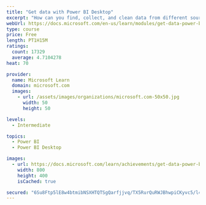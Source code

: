 ```yaml
---
title: "Get data with Power BI Desktop"
excerpt: "How can you find, collect, and clean data from different sources? Power BI is a tool for making sense of your data. You will learn tricks to make data-gathering easier."
webUrl: https://docs.microsoft.com/en-us/learn/modules/get-data-power-bi/
type: course
price: Free
length: PT1H15M
ratings:
  count: 17329
  average: 4.7104278
heat: 70

provider:
  name: Microsoft Learn
  domain: microsoft.com
  images:
    - url: /assets/images/organizations/microsoft.com-50x50.jpg
      width: 50
      height: 50

levels:
  - Intermediate

topics:
  - Power BI
  - Power BI Desktop

images:
  - url: https://docs.microsoft.com/learn/achievements/get-data-power-bi-desktop-social.png
    width: 800
    height: 400
    isCached: true

secured: "6Su8Ftp5lE8w4btmibNSXHTQTSgQarfjjvq/TX5RurQuRWJBhwpiCKyvc5/l4K97jUIJQ67GM684qnXM6FcxcdzkbR5qShC32z//lEh4WtUIaABk4Zv8xoSSVQU88EyoZ5WVJ4uIH83plgqg/TBkB7tN3/jcxVYgcleY/1P/nGHzoZ/6lkOUNLxCHXJTwlTxAhwAElb/DKX3Ot3P9CEntZODkQ/xBOOthWf5qdZNWe8ZCxguqM32JUKzFL9HOiBaz1OOikOTPUsuuo/k5/9whWZ1VTqkGMnlBSgXgBsW9fQdvLxW+ADwfqkOeezAceJ4u+D95iWR6iqQZtlZu9u1//P8rtLGHFIO1eqU9YI4+znQvLuLapJCet50M0QbnF9uBwwhCt+58cewfYFbedIpiMkLCzffTK+EEtc9hrJcQ6DE5ZD/uOF7avfnF0p626hl;E31VSCEqBl2CMF0mUgOzxg=="
---
```



